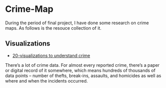 # Crime-Map
During the period of final project, I have done some research on crime maps. As follows is the resouce collection of it.

## Visualizations
* [20-visualizations to understand crime ](https://flowingdata.com/2009/06/23/20-visualizations-to-understand-crime/)

There’s a lot of crime data. For almost every reported crime, there’s a paper or digital record of it somewhere, which means hundreds of thousands of data points – number of thefts, break-ins, assaults, and homicides as well as where and when the incidents occurred. 
